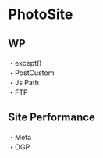 # PhotoSite  

## WP  
・except()                                                                   　  　　                                                                                             　　                                                     
・PostCustom  
・Js Path  
・FTP

## Site Performance
・Meta  
・OGP

